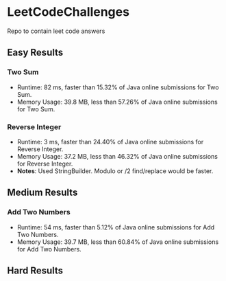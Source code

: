 # LeetCodeChallenges
Repo to contain leet code answers

## Easy Results

### Two Sum
- Runtime: 82 ms, faster than 15.32% of Java online submissions for Two Sum.
- Memory Usage: 39.8 MB, less than 57.26% of Java online submissions for Two Sum. 

### Reverse Integer
- Runtime: 3 ms, faster than 24.40% of Java online submissions for Reverse Integer.
- Memory Usage: 37.2 MB, less than 46.32% of Java online submissions for Reverse Integer.
- **Notes**: Used StringBuilder. Modulo or /2 find/replace would be faster.

## Medium Results

### Add Two Numbers
- Runtime: 54 ms, faster than 5.12% of Java online submissions for Add Two Numbers.
- Memory Usage: 39.7 MB, less than 60.84% of Java online submissions for Add Two Numbers.

## Hard Results
